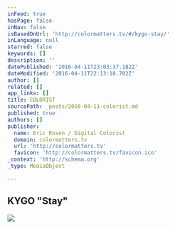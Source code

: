 ```yaml
---
inFeed: true
hasPage: false
inNav: false
isBasedOnUrl: 'http://colormatters.tv/#/kygo-stay/'
inLanguage: null
starred: false
keywords: []
description: ''
datePublished: '2016-04-11T23:03:37.182Z'
dateModified: '2016-04-11T22:13:18.702Z'
author: []
related: []
app_links: []
title: COLORIST
sourcePath: _posts/2016-04-11-colorist.md
published: true
authors: []
publisher:
  name: Eric Rosen / Digital Colorist
  domain: colormatters.tv
  url: 'http://colormatters.tv'
  favicon: 'http://colormatters.tv/favicon.ico'
_context: 'http://schema.org'
_type: MediaObject

---
```

<article style=""><h1>KYGO "Stay"</h1><img src="https://s3-us-west-2.amazonaws.com/the-grid-img/p/e6df41f7e05ccf1537634b70abef14bda69a58dd.jpg" /></article>